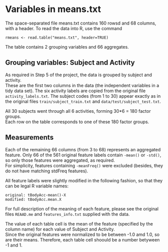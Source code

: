 Variables in means.txt
======================

The space-separated file means.txt contains 160 rowsd and 68 columns, with a header.  To read the data into R, use the command
```
rmeans <- read.table("means.txt", header=TRUE)
```


The table contains 2 grouping variables and 66 aggregates.

## Grouping variables: Subject and Activity

As required in Step 5 of the project, the data is grouped by subject and activity.  
These are the first two columns in the data (the independent variables in a tidy data set).
The six activity labels are copied from the original file `activity_labels.txt`.
The subject codes (from 1 to 30) appear exactly as in the original files 
`train/subject_train.txt` and 
`data/test/subject_test.txt`.

All 30 subjects went through all 6 activities, forming 30*6 = 180 factor groups.  
Each row on the table corresponds to one of these 180 factor groups.

## Measurements

Each of the remaining 66 columns (from 3 to 68) represents an aggregated feature. 
Only 66 of the 561 original feature labels contain `-mean()` or `-std()`,
so only those features were aggregated, as required.  
For simplicity, features containing `-meanFreq()` were excluded (besides, they do not have matching stdFreq features).

All feature labels were slightly modified in the following fashion, so that they can be legal R variable names:
```
original: tBodyAcc-mean()-X
modified: tBodyAcc.mean.X
```

For full description of the meaning of each feature, please see the original files `REAAD.me` and `features_info.txt` supplied with the data.

The value of each table cell is the mean of the feature (specified by the column name) for each value of Subject and Activity.  
Since the original features were normalized to be between -1.0 amd 1.0, so are their means.  Therefore, each table cell shoould be a number betyween -1 and 1.







